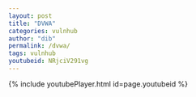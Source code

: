 ```yaml
---
layout: post
title: "DVWA"
categories: vulnhub
author: "dib"
permalink: /dvwa/
tags: vulnhub
youtubeid: NRjciV291vg
---
```


{% include youtubePlayer.html id=page.youtubeid %}